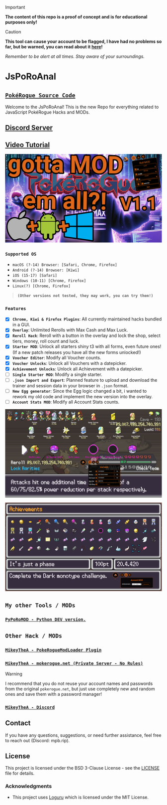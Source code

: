 > [!IMPORTANT]  
> **The content of this repo is a proof of concept and is for educational purposes only!**

> [!CAUTION]
> **This tool can cause your account to be flagged, I have had no problems so far, but be warned, you can read about it [here](https://www.reddit.com/r/pokerogue/comments/1d8ldlw/a_cheating_and_account_deletionwipe_followup/)!**
> 
> _Remember to be alert at all times. Stay aware of your surroundings._

# JsPoRoAnal

## [`PokéRogue Source Code`](https://github.com/pagefaultgames/pokerogue/tree/main/src)

Welcome to the JsPoRoAnal! This is the new Repo for everything related to JavaScript PokéRogue Hacks and MODs.

## [Discord Server](https://discord.gg/rsNPUcbrPT)

## [Video Tutorial](https://youtu.be/L_c9TXFbDIM)

[![Video Tutorial](./resources/thumbnail.png)](https://youtu.be/L_c9TXFbDIM)

### `Supported OS`

-   `macOS (?-14) Browser: [Safari, Chrome, Firefox]`
-   `Android (?-14) Browser: [Kiwi]`
-   `iOS (15-17) [Safari]`
-   `Windows (10-11) [Chrome, Firefox]`
-   `Linux(?) [Chrome, Firefox]`
> **`(Other versions not tested, they may work, you can try them!)`**

### `Features`

-   [x] **`Chrome, Kiwi & Firefox Plugins`**: All currently maintained hacks bundled in a GUI.
-   [x] **`Overlay`**: Unlimited Rerolls with Max Cash and Max Luck.
-   [x] **`Reroll Hack`**: Reroll with a button in the overlay and lock the shop, select tiers, money, roll count and luck.
-   [x] **`Starter MOD`**: Unlock all starters shiny t3 with all forms, even future ones! (If a new patch releases you have all the new forms unlocked!)
-   [x] **`Voucher Editor`**: Modify all Voucher counts.
-   [x] **`Voucher Unlocks`**: Unlock all Vouchers with a datepicker.
-   [x] **`Achievement Unlocks`**: Unlock all Achievement with a datepicker.
-   [ ] **`Single Starter MOD`**: Modify a single starter.
-   [ ] **`.json Import and Export`**: Planned feature to upload and download the trainer and session data in your browser in `.json` format.
-   [ ] **`New Egg generator`**: Since the Egg logic changed a bit, i wanted to rework my old code and implement the new version into the overlay.
-   [ ] **`Account Stats MOD`**: Modify all Account Stats counts.

![NEW GUI ALL ACHIVEMENTS](./resources/roll_hack.png)

![NEW GUI ROLL HACK](./resources/all_achv_hack.png)

## `My other Tools / MODs`

### [`PyPoRoMOD - Python DEV version.`](https://github.com/PokeRogueMOD/PyPoRoMOD)

## `Other Hack / MODs`

### [`MikeyTheA - PokeRogueModLoader Plugin`](https://github.com/MikeyTheA/PokeRogueModLoader)

### [`MikeyTheA - mokerogue.net (Private Server - No Rules)`](https://mokerogue.net/)

> [!WARNING]  
> I recommend that you do not reuse your account names and passwords from the original `pokerogue.net`, but just use completely new and random ones and save them with a password manager!

### [`MikeyTheA - Discord`](https://discord.gg/7kc2EYjPGQ)

## Contact

If you have any questions, suggestions, or need further assistance, feel free to reach out (Discord: mpb.rip).

## License

This project is licensed under the BSD 3-Clause License - see the [LICENSE](LICENSE) file for details.

### Acknowledgments

-   This project uses [Loguru](https://github.com/Delgan/loguru) which is licensed under the MIT License.
